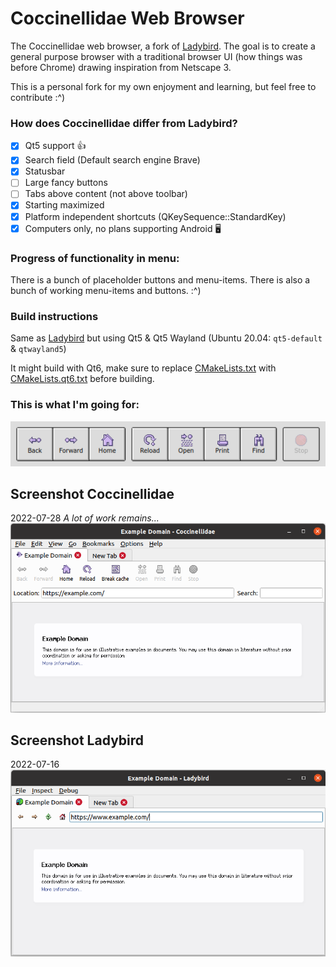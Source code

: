 # Coccinellidae Web Browser
The Coccinellidae web browser, a fork of [Ladybird](https://github.com/awesomekling/ladybird). The goal is to create a general purpose browser with a traditional browser UI (how things was before Chrome) drawing inspiration from Netscape 3.

This is a personal fork for my own enjoyment and learning, but feel free to contribute :^)

### How does Coccinellidae differ from Ladybird?
- [x] Qt5 support 👍
- [x] Search field (Default search engine Brave)
- [x] Statusbar
- [ ] Large fancy buttons
- [ ] Tabs above content (not above toolbar)
- [x] Starting maximized
- [x] Platform independent shortcuts (QKeySequence::StandardKey)
- [x] Computers only, no plans supporting Android 🖥️

### Progress of functionality in menu:
There is a bunch of placeholder buttons and menu-items. There is also a bunch of working menu-items and buttons. :^)

### Build instructions
Same as [Ladybird](https://github.com/awesomekling/ladybird) but using Qt5 & Qt5 Wayland (Ubuntu 20.04: `qt5-default` & `qtwayland5`)

It might build with Qt6, make sure to replace [CMakeLists.txt](CMakeLists.txt) with [CMakeLists.qt6.txt](CMakeLists.qt6.txt) before building.

### This is what I'm going for:

![Icons](meta/icons.png)

## Screenshot Coccinellidae
2022-07-28
_A lot of work remains..._
![Coccinellidae](meta/Screenshot_coccinellidae.png)

## Screenshot Ladybird
2022-07-16
![Ladybird](meta/Screenshot_ladybird.png)